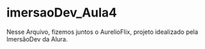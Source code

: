 # imersaoDev_Aula4
Nesse Arquivo, fizemos juntos o AurelioFlix, projeto idealizado pela ImersãoDev da Alura.
